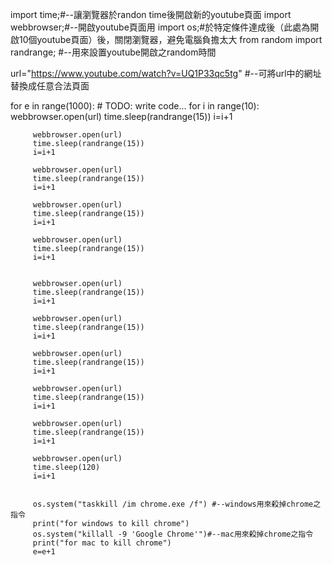 import time;#--讓瀏覽器於randon time後開啟新的youtube頁面
import webbrowser;#--開啟youtube頁面用
import os;#於特定條件達成後（此處為開啟10個youtube頁面）後，關閉瀏覽器，避免電腦負擔太大
from random import randrange; #--用來設置youtube開啟之random時間

url="https://www.youtube.com/watch?v=UQ1P33qc5tg" #--可將url中的網址替換成任意合法頁面

for e in range(1000):
     # TODO: write code...
     for i in range(10):
         webbrowser.open(url)
         time.sleep(randrange(15))
         i=i+1

         webbrowser.open(url)
         time.sleep(randrange(15))
         i=i+1

         webbrowser.open(url)
         time.sleep(randrange(15))
         i=i+1

         webbrowser.open(url)
         time.sleep(randrange(15))
         i=i+1

         webbrowser.open(url)
         time.sleep(randrange(15))
         i=i+1


         webbrowser.open(url)
         time.sleep(randrange(15))
         i=i+1

         webbrowser.open(url)
         time.sleep(randrange(15))
         i=i+1

         webbrowser.open(url)
         time.sleep(randrange(15))
         i=i+1

         webbrowser.open(url)
         time.sleep(randrange(15))
         i=i+1

         webbrowser.open(url)
         time.sleep(randrange(15))
         i=i+1

         webbrowser.open(url)
         time.sleep(120)
         i=i+1
         
        
         os.system("taskkill /im chrome.exe /f") #--windows用來殺掉chrome之指令
         print("for windows to kill chrome")
         os.system("killall -9 'Google Chrome'")#--mac用來殺掉chrome之指令
         print("for mac to kill chrome")
         e=e+1




         
